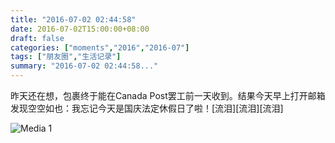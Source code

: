 ```yaml
---
title: "2016-07-02 02:44:58"
date: 2016-07-02T15:00:00+08:00
draft: false
categories: ["moments","2016","2016-07"]
tags: ["朋友圈","生活记录"]
summary: "2016-07-02 02:44:58..."
---
```


昨天还在想，包裹终于能在Canada Post罢工前一天收到。结果今天早上打开邮箱发现空空如也：我忘记今天是国庆法定休假日了啦！[流泪][流泪][流泪]

![Media 1](/Moments/photos/2016-07-02/201607020244580.jpg)

